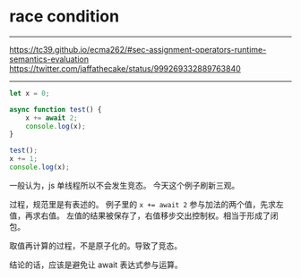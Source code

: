 # race condition

---

https://tc39.github.io/ecma262/#sec-assignment-operators-runtime-semantics-evaluation
https://twitter.com/jaffathecake/status/999269332889763840

---

```javascript
let x = 0;

async function test() {
    x += await 2;
    console.log(x);
}

test();
x += 1;
console.log(x);
```

一般认为，js 单线程所以不会发生竞态。
今天这个例子刷新三观。

过程，规范里是有表述的。
例子里的 `x += await 2`
参与加法的两个值，先求左值，再求右值。
左值的结果被保存了，右值移步交出控制权。相当于形成了闭包。

取值再计算的过程，不是原子化的。导致了竞态。

结论的话，应该是避免让 await 表达式参与运算。
